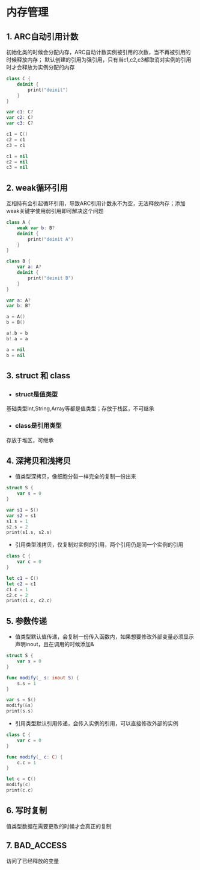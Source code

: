# 内存管理

## 1. ARC自动引用计数

初始化类的时候会分配内存，ARC自动计数实例被引用的次数，当不再被引用的时候释放内存；
默认创建的引用为强引用，只有当c1,c2,c3都取消对实例的引用时才会释放为实例分配的内存

```swift
class C {
    deinit {
        print("deinit")
    }
}

var c1: C?
var c2: C?
var c3: C?

c1 = C()
c2 = c1
c3 = c1

c1 = nil
c2 = nil
c3 = nil
```

## 2. weak循环引用

互相持有会引起循环引用，导致ARC引用计数永不为空，无法释放内存；添加weak关键字使用弱引用即可解决这个问题

```swift
class A {
    weak var b: B?
    deinit {
        print("deinit A")
    }
}

class B {
    var a: A?
    deinit {
        print("deinit B")
    }
}

var a: A?
var b: B?

a = A()
b = B()

a!.b = b
b!.a = a

a = nil
b = nil
```

## 3. struct 和 class

- ### struct是值类型

基础类型Int,String,Array等都是值类型；存放于栈区，不可继承

- ### class是引用类型

存放于堆区，可继承

## 4. 深拷贝和浅拷贝

- 值类型深拷贝，像细胞分裂一样完全的复制一份出来

```swift
struct S {
    var s = 0
}

var s1 = S()
var s2 = s1
s1.s = 1
s2.s = 2
print(s1.s, s2.s)
```

- 引用类型浅拷贝，仅复制对实例的引用，两个引用仍是同一个实例的引用

```swift
class C {
    var c = 0
}

let c1 = C()
let c2 = c1
c1.c = 1
c2.c = 2
print(c1.c, c2.c)
```

## 5. 参数传递

- 值类型默认值传递，会复制一份传入函数内，如果想要修改外部变量必须显示声明inout，且在调用的时候添加&

```swift
struct S {
    var s = 0
}

func modify(_ s: inout S) {
    s.s = 1
}

var s = S()
modify(&s)
print(s.s)
```

- 引用类型默认引用传递，会传入实例的引用，可以直接修改外部的实例

```swift
class C {
    var c = 0
}

func modify(_ c: C) {
    c.c = 1
}

let c = C()
modify(c)
print(c.c)
```

## 6. 写时复制

值类型数据在需要更改的时候才会真正的复制

## 7. BAD_ACCESS

访问了已经释放的变量
